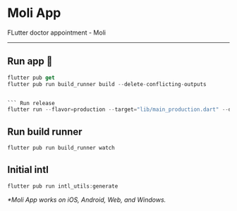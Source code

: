 # Moli App

FLutter doctor appointment - Moli

---

## Run app 🚀

````dart
flutter pub get
flutter pub run build_runner build --delete-conflicting-outputs


``` Run release
flutter run --flavor=production --target="lib/main_production.dart" --dart-define="BASE_URL=www.ipconfig:8080"
````

## Run build runner

```dart
flutter pub run build_runner watch
```

## Initial intl

```dart
flutter pub run intl_utils:generate
```

_\*Moli App works on iOS, Android, Web, and Windows._
